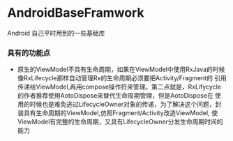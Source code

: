 # AndroidBaseFramwork
Android 自己平时用到的一些基础库

### 具有的功能点
* 原生的ViewModel不具有生命周期，如果在ViewModel中使用RxJava的时候像RxLifecycle那样自动管理Rx的生命周期必须要把Activity/Fragment的
引用传递给ViewModel,再用compose操作符来管理。第二点就是，RxLifycycle的作者推荐使用AotoDispose来替代生命周期管理，但是AotoDispose在
使用的时候也是难免逃过LifecycleOwner对象的传递，为了解决这个问题，封装具有生命周期的ViewModel,仿照Fragment/Activity改造ViewModel,
使ViewModel有完整的生命周期，又具有LifecycleOwner分发生命周期时间的能力
